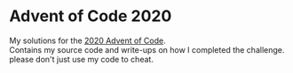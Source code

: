 # Advent of Code 2020  

My solutions for the [2020 Advent of Code](https://adventofcode.com/).  
Contains my source code and write-ups on how I completed the challenge.  
please don't just use my code to cheat.  
